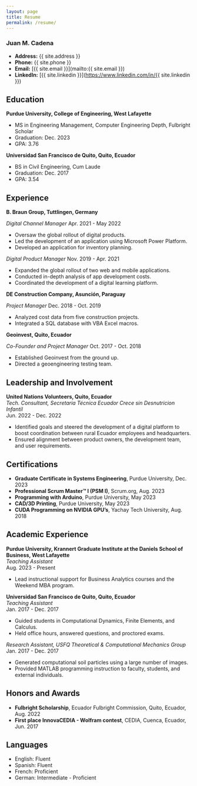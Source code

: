 ```yaml
---
layout: page
title: Resume
permalink: /resume/
---
```


### Juan M. Cadena

- **Address:** {{ site.address }}
- **Phone:** {{ site.phone }}
- **Email:** [{{ site.email }}](mailto:{{ site.email }})
- **LinkedIn:** [{{ site.linkedin }}](https://www.linkedin.com/in/{{ site.linkedin }})

## Education

**Purdue University, College of Engineering, West Lafayette**
- MS in Engineering Management, Computer Engineering Depth, Fulbright Scholar
- Graduation: Dec. 2023
- GPA: 3.76

**Universidad San Francisco de Quito, Quito, Ecuador**
- BS in Civil Engineering, Cum Laude
- Graduation: Dec. 2017
- GPA: 3.54

## Experience

**B. Braun Group, Tuttlingen, Germany**

*Digital Channel Manager*
Apr. 2021 - May 2022
- Oversaw the global rollout of digital products.
- Led the development of an application using Microsoft Power Platform.
- Developed an application for inventory planning.

*Digital Product Manager*
Nov. 2019 - Apr. 2021
- Expanded the global rollout of two web and mobile applications.
- Conducted in-depth analysis of app development costs.
- Coordinated the development of a digital learning platform.

**DE Construction Company, Asunción, Paraguay**

*Project Manager*
Dec. 2018 - Oct. 2019
- Analyzed cost data from five construction projects.
- Integrated a SQL database with VBA Excel macros.

**Geoinvest, Quito, Ecuador**

*Co-Founder and Project Manager*
Oct. 2017 - Oct. 2018
- Established Geoinvest from the ground up.
- Directed a geoengineering testing team.

## Leadership and Involvement

**United Nations Volunteers, Quito, Ecuador**  
_Tech. Consultant, Secretaria Técnica Ecuador Crece sin Desnutricion Infantil_  
Jun. 2022 - Dec. 2022  
- Identified goals and steered the development of a digital platform to boost coordination between rural Ecuador employees and headquarters.
- Ensured alignment between product owners, the development team, and user requirements.

## Certifications

- **Graduate Certificate in Systems Engineering**, Purdue University, Dec. 2023
- **Professional Scrum Master™ I (PSM I)**, Scrum.org, Aug. 2023
- **Programming with Arduino**, Purdue University, May 2023
- **CAD/3D Printing**, Purdue University, May 2023
- **CUDA Programming on NVIDIA GPU’s**, Yachay Tech University, Aug. 2018

## Academic Experience

**Purdue University, Krannert Graduate Institute at the Daniels School of Business, West Lafayette**  
_Teaching Assistant_  
Aug. 2023 - Present  
- Lead instructional support for Business Analytics courses and the Weekend MBA program.

**Universidad San Francisco de Quito, Quito, Ecuador**  
_Teaching Assistant_  
Jan. 2017 - Dec. 2017  
- Guided students in Computational Dynamics, Finite Elements, and Calculus.
- Held office hours, answered questions, and proctored exams.

_Research Assistant, USFQ Theoretical & Computational Mechanics Group_  
Jan. 2017 - Dec. 2017  
- Generated computational soil particles using a large number of images.
- Provided MATLAB programming instruction to faculty, students, and external individuals.

## Honors and Awards

- **Fulbright Scholarship**, Ecuador Fulbright Commission, Quito, Ecuador, Aug. 2022
- **First place InnovaCEDIA - Wolfram contest**, CEDIA, Cuenca, Ecuador, Jun. 2017

## Languages
- English: Fluent
- Spanish: Fluent
- French: Proficient
- German: Intermediate - Proficient
